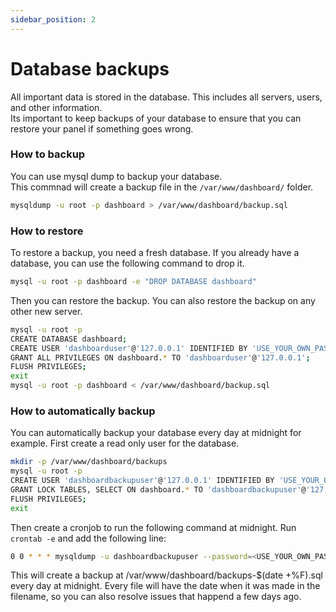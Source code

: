 ```yaml
---
sidebar_position: 2
---
```


# Database backups

All important data is stored in the database. This includes all servers, users, and other information.  
Its important to keep backups of your database to ensure that you can restore your panel if something goes wrong.  

### How to backup

You can use mysql dump to backup your database.  
This commnad will create a backup file in the `/var/www/dashboard/` folder.  

```bash
mysqldump -u root -p dashboard > /var/www/dashboard/backup.sql
```

### How to restore

To restore a backup, you need a fresh database. If you already have a database, you can use the following command to drop it.  

```bash
mysql -u root -p dashboard -e "DROP DATABASE dashboard"
```

Then you can restore the backup. You can also restore the backup on any other new server.  

```bash
mysql -u root -p
CREATE DATABASE dashboard;
CREATE USER 'dashboarduser'@'127.0.0.1' IDENTIFIED BY 'USE_YOUR_OWN_PASSWORD';
GRANT ALL PRIVILEGES ON dashboard.* TO 'dashboarduser'@'127.0.0.1';
FLUSH PRIVILEGES;
exit
mysql -u root -p dashboard < /var/www/dashboard/backup.sql
```

### How to automatically backup

You can automatically backup your database every day at midnight for example.
First create a read only user for the database.

```bash
mkdir -p /var/www/dashboard/backups
mysql -u root -p
CREATE USER 'dashboardbackupuser'@'127.0.0.1' IDENTIFIED BY 'USE_YOUR_OWN_PASSWORD';
GRANT LOCK TABLES, SELECT ON dashboard.* TO 'dashboardbackupuser'@'127.0.0.1';
FLUSH PRIVILEGES;
exit
```

Then create a cronjob to run the following command at midnight.
Run `crontab -e` and add the following line:

```bash
0 0 * * * mysqldump -u dashboardbackupuser --password=<USE_YOUR_OWN_PASSWORD> --single-transaction --quick --lock-tables=false dashboard > /var/www/dashboard/backups-$(date +\%F).sql
```

This will create a backup at /var/www/dashboard/backups-$(date +\%F).sql every day at midnight.
Every file will have the date when it was made in the filename, so you can also resolve issues that happend a few days ago.